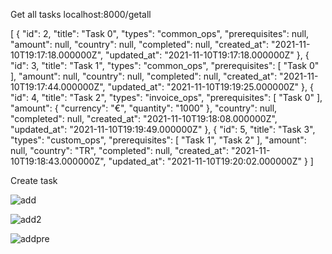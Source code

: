 

Get all tasks
localhost:8000/getall

[
    {
        "id": 2,
        "title": "Task 0",
        "types": "common_ops",
        "prerequisites": null,
        "amount": null,
        "country": null,
        "completed": null,
        "created_at": "2021-11-10T19:17:18.000000Z",
        "updated_at": "2021-11-10T19:17:18.000000Z"
    },
    {
        "id": 3,
        "title": "Task 1",
        "types": "common_ops",
        "prerequisites": [
            "Task 0"
        ],
        "amount": null,
        "country": null,
        "completed": null,
        "created_at": "2021-11-10T19:17:44.000000Z",
        "updated_at": "2021-11-10T19:19:25.000000Z"
    },
    {
        "id": 4,
        "title": "Task 2",
        "types": "invoice_ops",
        "prerequisites": [
            "Task 0"
        ],
        "amount": {
            "currency": "€",
            "quantity": "1000"
        },
        "country": null,
        "completed": null,
        "created_at": "2021-11-10T19:18:08.000000Z",
        "updated_at": "2021-11-10T19:19:49.000000Z"
    },
    {
        "id": 5,
        "title": "Task 3",
        "types": "custom_ops",
        "prerequisites": [
            "Task 1",
            "Task 2"
        ],
        "amount": null,
        "country": "TR",
        "completed": null,
        "created_at": "2021-11-10T19:18:43.000000Z",
        "updated_at": "2021-11-10T19:20:02.000000Z"
    }
]

Create task 

![add](https://user-images.githubusercontent.com/43776639/141187506-3b23ab25-9a8c-4865-a27e-9316240f5445.png)


![add2](https://user-images.githubusercontent.com/43776639/141188011-c1a6b2c0-72be-4950-86d4-d88808384ea9.png)


![addpre](https://user-images.githubusercontent.com/43776639/141188044-3c102732-1a66-4b31-b508-dc7b29195c0e.png)

